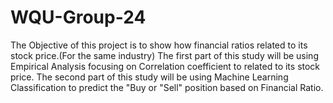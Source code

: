 # WQU-Group-24

The Objective of this project is to show how financial ratios related to its stock price.(For the same industry)
The first part of this study will be using Empirical Analysis focusing on Correlation coefficient to related to its stock price. 
The second part of this study will be using Machine Learning Classification to predict the "Buy or "Sell" position based on Financial Ratio.
